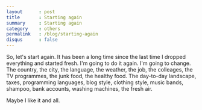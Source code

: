 ```yaml
---
layout      : post
title       : Starting again
summary     : Starting again
category    : others
permalink   : /blog/starting-again
disqus      : false
---
```


So, let's start again. It has been a long time since
the last time I dropped everything and started fresh.
I'm going to do it again. I'm going to change.
The country, the city, the language, the weather,
the job, the colleages, the TV programmes, the junk food, the
healthy food.
The day-to-day landscape, taxes, programming languages, blog style,
clothing style, music bands, shampoo, bank accounts,
washing machines, the fresh air.

Maybe I like it and all.